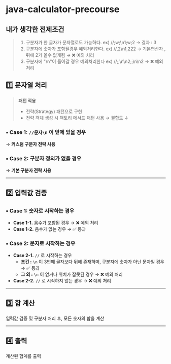 # java-calculator-precourse

## 내가 생각한 전제조건
> 1. 구분자가 한 글자가 문자열로도 가능하다. ex) //;w;\n1;w;2 → 결과 : 3
> 2. 구분자에 숫자가 포함될경우 예외처리한다. ex) //,2\n1,222 → 기본연산자 ,뒤에 2가 올수 없게됨 → ❌ 예외 처리
> 3. 구분자에 "\n"이 들어갈 경우 예외처리한다 ex) //;;\n\n2;;\n\n2 → ❌ 예외 처리

## 1️⃣ 문자열 처리

> **패턴 적용**
> - 전략(Strategy) 패턴으로 구현  
> - 전략 객체 생성 시 팩토리 메서드 패턴 사용 → 결합도 ↓

### ▪️ Case 1: `//문자\n` 이 앞에 있을 경우  
→ **커스텀 구분자 전략 사용**

### ▪️ Case 2: 구분자 정의가 없을 경우  
→ **기본 구분자 전략 사용**


---

## 2️⃣ 입력값 검증

### ▪️ Case 1: 숫자로 시작하는 경우
- **Case 1-1.** 음수가 포함된 경우 → ❌ 예외 처리  
- **Case 1-2.** 음수가 없는 경우 → ✅ 통과

### ▪️ Case 2: 문자로 시작하는 경우
- **Case 2-1.** `//` 로 시작하는 경우  
  - **조건 :** `\n` 이 3번째 글자보다 뒤에 존재하며, 구분자에 숫자가 아닌 문자일 경우 → ✅ 통과  
  - **그 외 :** `\n` 이 없거나 위치가 잘못된 경우 → ❌ 예외 처리  
- **Case 2-2.** `//` 로 시작하지 않는 경우 → ❌ 예외 처리

---

## 3️⃣ 합 계산  
입력값 검증 및 구분자 처리 후, 모든 숫자의 합을 계산

---

## 4️⃣ 출력  
계산된 합계를 출력
